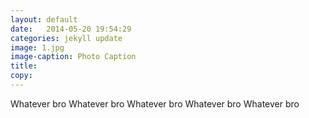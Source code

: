 ```yaml
---
layout: default
date:   2014-05-20 19:54:29
categories: jekyll update
image: 1.jpg
image-caption: Photo Caption
title:
copy: 
---
```



Whatever bro Whatever bro
Whatever bro
Whatever bro
Whatever bro



